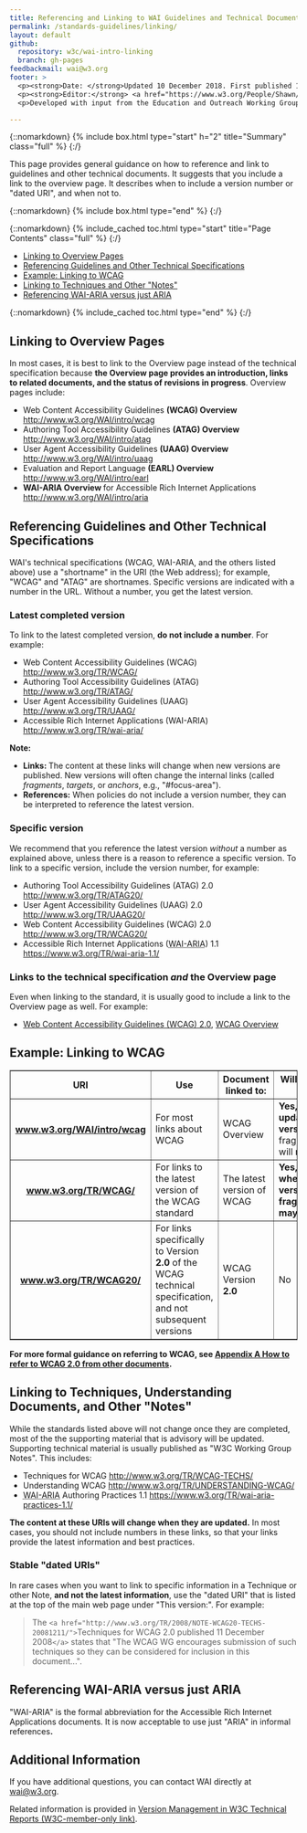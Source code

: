 ```yaml
---
title: Referencing and Linking to WAI Guidelines and Technical Documents
permalink: /standards-guidelines/linking/
layout: default
github:
  repository: w3c/wai-intro-linking
  branch: gh-pages
feedbackmail: wai@w3.org
footer: >
  <p><strong>Date: </strong>Updated 10 December 2018. First published 11 March 2009.</p>
  <p><strong>Editor:</strong> <a href="https://www.w3.org/People/Shawn/">Shawn Lawton Henry</a>.</p>
  <p>Developed with input from the Education and Outreach Working Group (<a href="http://www.w3.org/WAI/EO/">EOWG</a>).</p>

---
```


{::nomarkdown}
{% include box.html type="start" h="2" title="Summary" class="full" %}
{:/}

<p>This page provides general guidance on how to reference and link to guidelines and other technical documents. It suggests that you include a link to the overview page. It describes when to include a version number or &quot;dated URI&quot;, and when not to.</p>

{::nomarkdown}
{% include box.html type="end" %}
{:/}


{::nomarkdown}
{% include_cached toc.html type="start" title="Page Contents" class="full" %}
{:/}

  <ul>
    <li><a href="#overview">Linking to Overview Pages</a></li>
    <li><a href="#trs">Referencing Guidelines and Other Technical Specifications</a></li>
    <li><a href="#wcag">Example: Linking to WCAG</a></li>
    <li><a href="#notes">Linking to Techniques and Other "Notes"</a></li>
    <li><a href="#waiaria">Referencing WAI-ARIA versus just ARIA</a></li>
  </ul>

{::nomarkdown}
{% include_cached toc.html type="end" %}
{:/}

<h2><a name="overview" id="overview"></a>Linking to Overview Pages</h2>
<p>In most cases, it is best to link to  the Overview page instead of the technical specification because <strong>the Overview page provides an introduction, links to related documents, and the status of revisions in progress</strong>. Overview pages include:</p>
<ul>
  <li>Web Content Accessibility Guidelines <strong>(WCAG) Overview</strong> <a href="{{ "/standards-guidelines/wcag/" | relative_url }}">http://www.w3.org/WAI/intro/wcag</a></li>
  <li>Authoring Tool Accessibility Guidelines <strong>(ATAG) Overview</strong> <a href="{{ "/standards-guidelines/atag/" | relative_url }}">http://www.w3.org/WAI/intro/atag</a></li>
  <li>User Agent Accessibility Guidelines <strong>(UAAG) Overview</strong> <a href="{{ "/standards-guidelines/uaag/" | relative_url }}">http://www.w3.org/WAI/intro/uaag</a></li>
  <li>Evaluation and Report Language <strong>(EARL) Overview</strong> <a href="http://www.w3.org/WAI/intro/earl">http://www.w3.org/WAI/intro/earl</a></li>
  <li><strong>WAI-ARIA Overview </strong>for Accessible Rich Internet Applications <a href="http://www.w3.org/WAI/intro/aria">http://www.w3.org/WAI/intro/aria</a></li>
</ul>
<h2><a name="trs" id="trs"></a>Referencing Guidelines and Other Technical Specifications</h2>
<p>WAI's technical specifications (WCAG, WAI-ARIA, and the others listed above)  use a "shortname" in the URI (the Web address); for example, "WCAG" and "ATAG" are  shortnames. Specific versions are indicated with a number in the URL. Without a number, you get the latest version.</p>
<h3>Latest completed version</h3>
<p>To link to the latest completed version, <strong>do not include a number</strong>. For example:</p>
<ul>
  <li>Web Content Accessibility Guidelines (WCAG) <a href="http://www.w3.org/TR/WCAG/">http://www.w3.org/TR/WCAG/</a></li>
  <li>Authoring Tool Accessibility Guidelines (ATAG) <a href="http://www.w3.org/TR/ATAG/">http://www.w3.org/TR/ATAG/</a></li>
  <li>User Agent Accessibility Guidelines (UAAG) <a href="http://www.w3.org/TR/UAAG/">http://www.w3.org/TR/UAAG/</a></li>
  <li>Accessible Rich Internet Applications (WAI-ARIA) <a href="http://www.w3.org/TR/wai-aria/">http://www.w3.org/TR/wai-aria/</a></li>
</ul>
<p><strong>Note:</strong></p>
<ul>
  <li><strong>Links: </strong>The content at these links will change when new versions are published. New versions will  often  change the internal links (called <dfn>fragments</dfn>, <dfn>targets</dfn>, or <dfn>anchors</dfn>, e.g., "#focus-area").</li>
  <li><strong>References:</strong> When policies do not include a version number, they can be interpreted to reference the latest version.</li>
</ul>
<h3>Specific  version</h3>
<p>We recommend that you reference the latest version <em>without</em> a number as explained above, unless there is a  reason to reference a specific version. To link to a specific version, include the version number, for example:</p>
<ul>
  <li>Authoring Tool Accessibility Guidelines (ATAG) 2.0 <a href="http://www.w3.org/TR/ATAG20/">http://www.w3.org/TR/ATAG20/</a></li>
  <li>User Agent Accessibility Guidelines (UAAG) 2.0 <a href="http://www.w3.org/TR/UAAG20/">http://www.w3.org/TR/UAAG20/</a></li>
  <li>Web Content Accessibility Guidelines (WCAG) 2.0 <a href="http://www.w3.org/TR/WCAG20/">http://www.w3.org/TR/WCAG20/</a></li>
  <li> Accessible Rich Internet Applications (<abbr title="Accessible Rich Internet Applications">WAI-ARIA</abbr>) 1.1 <a href="https://www.w3.org/TR/wai-aria-1.1/">https://www.w3.org/TR/wai-aria-1.1/</a> </li>
</ul>
<h3>Links to the technical specification <em>and</em> the Overview page</h3>
<p>Even when linking to the standard, it is usually good to include a link to the Overview page as well. For example:</p>
<ul>
  <li><a href="http://www.w3.org/TR/WCAG20">Web Content Accessibility Guidelines (WCAG) 2.0</a>, <a href="{{ "/standards-guidelines/wcag/" | relative_url }}">WCAG Overview</a></li>
</ul>
<div class="fullwidth">
  <h2><a name="wcag" id="wcag"></a>Example: Linking to WCAG</h2>
  <table border="1" cellpadding="10">
    <tbody>
      <tr>
        <th scope="col">URI</th>
        <th scope="col">Use</th>
        <th scope="col">Document   linked to:</th>
        <th scope="col">Will the content at this   URI change?</th>
      </tr>
      <tr>
        <th scope="row"><a href="{{ "/standards-guidelines/wcag/" | relative_url }}">www.w3.org/<strong>WAI/intro/wcag</strong></a></th>
        <td>For most links about WCAG</td>
        <td>WCAG Overview</td>
        <td><strong>Yes, content will be updated with new versions,</strong> but the fragments/targets/anchors will mostly remain stable</td>
      </tr>
      <tr>
        <th scope="row"><a href="http://www.w3.org/TR/WCAG/">www.w3.org/TR/<strong>WCAG</strong>/</a></th>
        <td>For links to the latest version of the WCAG standard</td>
        <td>The latest version of WCAG</td>
        <td><strong>Yes, content will change when there are new versions, and fragments/targets/anchors may also change</strong></td>
      </tr>
      <tr>
        <th scope="row"><a href="http://www.w3.org/TR/WCAG20/">www.w3.org/TR/<strong>WCAG20</strong>/</a></th>
        <td>For links specifically to Version <strong>2.0</strong> of the WCAG technical
          specification, and not subsequent versions</td>
        <td>WCAG Version <strong>2.0</strong></td>
        <td>No</td>
      </tr>
    </tbody>
  </table>
</div>
<!-- end main -->
<p><strong>For more formal guidance on referring to WCAG, see <a href="http://www.w3.org/TR/UNDERSTANDING-WCAG20/appendixA.html">Appendix A How to refer to WCAG 2.0 from other documents</a>.</strong></p>
<h2><a name="notes" id="notes"></a>Linking to Techniques, Understanding Documents, and Other "Notes"</h2>
<p>While the standards listed above will not change once they are completed, most of the the  supporting  material that is advisory will be updated. Supporting technical material is usually published as "W3C Working Group Notes". This includes:</p>
<ul>
  <li>Techniques for WCAG <a href="http://www.w3.org/TR/WCAG-TECHS/">http://www.w3.org/TR/WCAG-TECHS/</a></li>
  <li>Understanding WCAG <a href="http://www.w3.org/TR/UNDERSTANDING-WCAG20/">http://www.w3.org/TR/UNDERSTANDING-WCAG/</a></li>
  <li> <abbr title="Accessible Rich Internet Applications">WAI-ARIA</abbr> Authoring Practices 1.1 <a href="https://www.w3.org/TR/wai-aria-practices-1.1/">https://www.w3.org/TR/wai-aria-practices-1.1/</a></li>
</ul>
<p><strong>The content at these URIs will change when they are updated.</strong> In most cases, you should not include numbers in these links, so that your links provide the latest information and best practices.</p>
<h3>Stable "dated URIs"</h3>
<p>In rare cases when you want to link to specific information in a Technique or other Note, <strong>and not the latest information</strong>, use the &quot;dated URI&quot; that is listed at the top of the main web page under "This version:". For example:</p>
<blockquote>The <code>&lt;a href="http://www.w3.org/TR/2008/NOTE-WCAG20-TECHS-20081211/"&gt;</code>Techniques for WCAG 2.0 published 11 December 2008<code>&lt;/a&gt;</code> states that "The WCAG WG encourages submission of such techniques so they can be considered for inclusion in this document...".</blockquote>
<h2><a name="waiaria" id="waiaria"></a>Referencing WAI-ARIA versus just ARIA</h2>
<p>"WAI-ARIA" is the formal abbreviation for the Accessible Rich Internet Applications documents. It is now acceptable to use just &quot;ARIA&quot; in informal references<strong>.</strong></p>
<h2>Additional Information</h2>
<p>If you have additional questions, you can contact WAI directly at <a href="mailto:wai@w3.org">wai@w3.org</a>.</p>
<p>Related information is provided in <a href="http://www.w3.org/2005/05/tr-versions">Version Management in W3C Technical Reports (W3C-member-only link)</a>.</p>
